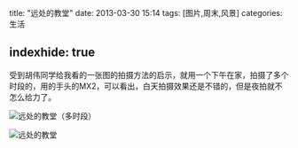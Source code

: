 title:  "远处的教堂"
date:  2013-03-30 15:14
tags: [图片,周末,风景]
categories: 生活

indexhide: true
---

 受到胡伟同学给我看的一张图的拍摄方法的启示，就用一个下午在家，拍摄了多个时段的，用的手头的MX2，可以看出，白天拍摄效果还是不错的，但是夜拍就不怎么给力了。


![远处的教堂（多时段）](http://githubimg.wxio.club/a_weekend/duoshiduan.jpg "远处的教堂（多时段）")

![远处的教堂](http://githubimg.wxio.club/a_weekend/2-30.jpg "远处的教堂")
